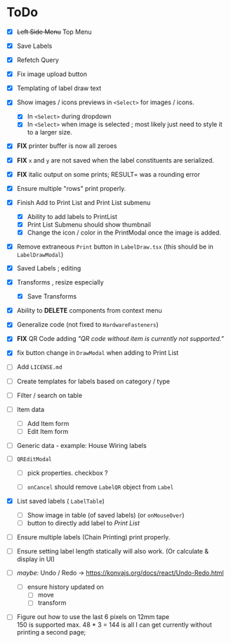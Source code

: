 # ToDo


* [x] ~~Left Side Menu~~ Top Menu
* [x] Save Labels
* [x] Refetch Query
* [x] Fix image upload button
* [x] Templating of label draw text
* [x] Show images / icons previews in `<Select>` for images / icons.
  * [x] In `<Select>` during dropdown
  * [x] In `<Select>` when image is selected ; most likely just need to style it to a larger size.
* [x] **FIX** printer buffer is now all zeroes
* [x] **FIX** `x` and `y` are not saved when the label constituents are serialized.
* [x] **FIX** italic output on some prints; RESULT= was a rounding error
* [x] Ensure multiple "rows" print properly.
* [x] Finish Add to Print List and Print List submenu
  * [x] Ability to add labels to PrintList
  * [x] Print List Submenu should show thumbnail
  * [x] Change the icon / color in the PrintModal once the image is added.
* [x] Remove extraneous `Print` button in `LabelDraw.tsx` (this should be in `LabelDrawModal`)
* [x] Saved Labels ; editing
* [x] Transforms , resize especially
  * [x] Save Transforms
* [x] Ability to **DELETE** components from context menu
* [x] Generalize code (not fixed to `HardwareFasteners`)
* [x] **FIX** QR Code adding _"QR code without item is currently not supported."_
* [x] fix button change in `DrawModal` when adding to Print List


* [ ] Add `LICENSE.md`
* [ ] Create templates for labels based on category / type
* [ ] Filter / search on table
* [ ] Item data
  * [ ] Add Item form
  * [ ] Edit Item form
* [ ] Generic data - example: House Wiring labels
* [ ] `QREditModal`
  * [ ] pick properties. checkbox ?
  * [ ] `onCancel` should remove `LabelQR` object from `Label`


* [x] List saved labels ( `LabelTable`)
  * [ ] Show image in table (of saved labels) (or `onMouseOver`)
  * [ ] button to directly add label to *Print List*
* [ ] Ensure multiple labels (Chain Printing) print properly.
* [ ] Ensure setting label length statically will also work. (Or calculate & display in UI)
* [ ] _maybe:_ Undo / Redo → <https://konvajs.org/docs/react/Undo-Redo.html>
  * [ ] ensure history updated on
    * [ ] move
    * [ ] transform
* [ ] Figure out how to use the last 6 pixels on 12mm tape  
      150 is supported max. 48 * 3 = 144 is all I can get currently without printing a second page;
